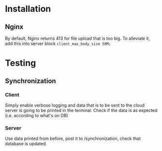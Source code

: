 
# Installation
## Nginx
By default, Nginx returns 413 for file upload that is too big. To alleviate it, add this into server block
```client_max_body_size 50M;```

# Testing
## Synchronization
### Client
Simply enable verbose logging and data that is to be sent to the cloud server is going to be printed
in the terminal. Check if the data is as expected (i.e. according to what's on DB)

### Server
Use data printed from before, post it to /synchronization, check that database is updated.